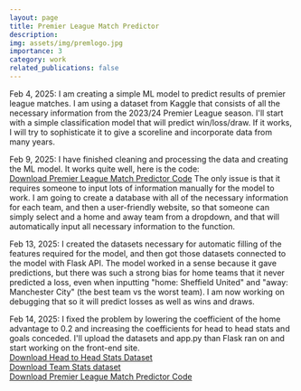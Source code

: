 ```yaml
---
layout: page
title: Premier League Match Predictor
description: 
img: assets/img/premlogo.jpg
importance: 3
category: work
related_publications: false
---
```


Feb 4, 2025: I am creating a simple ML model to predict results of premier league matches. I am using a dataset from Kaggle that consists of all the necessary information from the 2023/24 Premier League season. I'll start with a simple classification model that will predict win/loss/draw. If it works, I will try to sophisticate it to give a scoreline and incorporate data from many years.

Feb 9, 2025: I have finished cleaning and processing the data and creating the ML model. It works quite well, here is the code:  
[Download Premier League Match Predictor Code](https://raw.githubusercontent.com/benlebdaoui/benlebdaoui.github.io/main/assets/pdf/premier_league_classification_predictor.pdf) 
The only issue is that it requires someone to input lots of information manually for the model to work. I am going to create a database with all of the necessary information for each team, and then a user-friendly website, so that someone can simply select and a home and away team from a dropdown, and that will automatically input all necessary information to the function.

Feb 13, 2025: I created the datasets necessary for automatic filling of the features required for the model, and then got those datasets connected to the model with Flask API. The model worked in a sense because it gave predictions, but there was such a strong bias for home teams that it never predicted a loss, even when inputting "home: Sheffield United" and "away: Manchester City" (the best team vs the worst team). I am now working on debugging that so it will predict losses as well as wins and draws.

Feb 14, 2025: I fixed the problem by lowering the coefficient of the home advantage to 0.2 and increasing the coefficients for head to head stats and goals conceded. I'll upload the datasets and app.py than Flask ran on and start working on the front-end site.  
[Download Head to Head Stats Dataset](https://raw.githubusercontent.com/benlebdaoui/benlebdaoui.github.io/main/assets/jupyter/head_to_head_stats.xls)  
[Download Team Stats dataset](https://raw.githubusercontent.com/benlebdaoui/benlebdaoui.github.io/main/assets/jupyter/premier_league_2023_24.xls)  
[Download Premier League Match Predictor Code](https://raw.githubusercontent.com/benlebdaoui/benlebdaoui.github.io/main/assets/pdf/premier_league_classification_predictor.pdf) 
